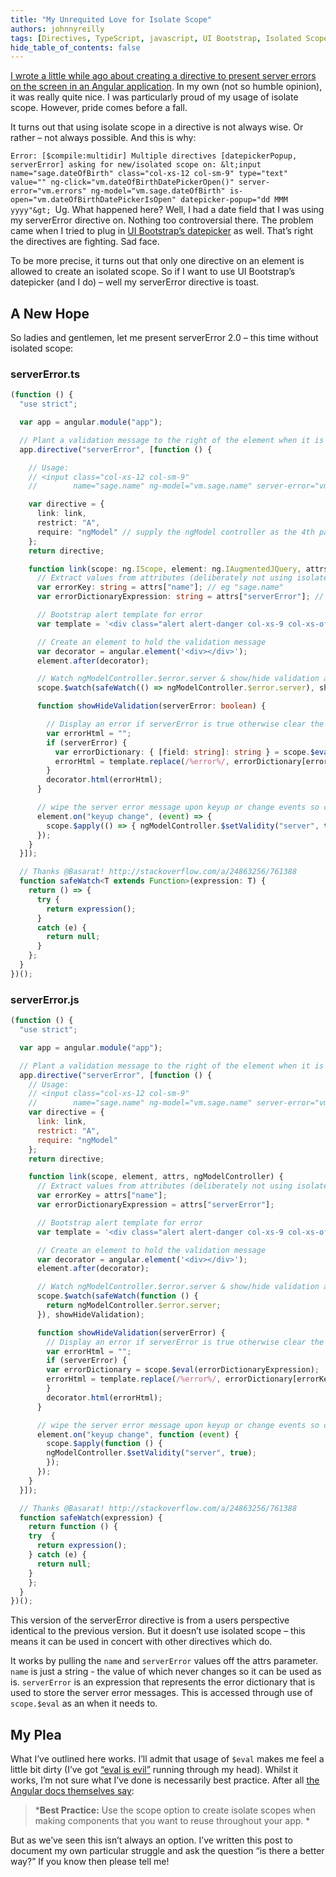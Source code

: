 ```yaml
---
title: "My Unrequited Love for Isolate Scope"
authors: johnnyreilly
tags: [Directives, TypeScript, javascript, UI Bootstrap, Isolated Scope, AngularJS]
hide_table_of_contents: false
---
```

[I wrote a little while ago about creating a directive to present server errors on the screen in an Angular application](http://icanmakethiswork.blogspot.com/2014/08/angularjs-meet-aspnet-server-validation.html). In my own (not so humble opinion), it was really quite nice. I was particularly proud of my usage of isolate scope. However, pride comes before a fall.

 It turns out that using isolate scope in a directive is not always wise. Or rather – not always possible. And this is why:

`Error: [$compile:multidir] Multiple directives [datepickerPopup, serverError] asking for new/isolated scope on: &lt;input name="sage.dateOfBirth" class="col-xs-12 col-sm-9" type="text" value="" ng-click="vm.dateOfBirthDatePickerOpen()" server-error="vm.errors" ng-model="vm.sage.dateOfBirth" is-open="vm.dateOfBirthDatePickerIsOpen" datepicker-popup="dd MMM yyyy"&gt; `Ug. What happened here? Well, I had a date field that I was using my serverError directive on. Nothing too controversial there. The problem came when I tried to plug in [UI Bootstrap’s datepicker](http://angular-ui.github.io/bootstrap/) as well. That’s right the directives are fighting. Sad face.

To be more precise, it turns out that only one directive on an element is allowed to create an isolated scope. So if I want to use UI Bootstrap’s datepicker (and I do) – well my serverError directive is toast.

## A New Hope

So ladies and gentlemen, let me present serverError 2.0 – this time without isolated scope:

### serverError.ts

```ts
(function () {
  "use strict";

  var app = angular.module("app");

  // Plant a validation message to the right of the element when it is declared invalid by the server
  app.directive("serverError", [function () {

    // Usage:
    // <input class="col-xs-12 col-sm-9" 
    //        name="sage.name" ng-model="vm.sage.name" server-error="vm.errors" />

    var directive = {
      link: link,
      restrict: "A",
      require: "ngModel" // supply the ngModel controller as the 4th parameter in the link function
    };
    return directive;

    function link(scope: ng.IScope, element: ng.IAugmentedJQuery, attrs: ng.IAttributes, ngModelController: ng.INgModelController) {
      // Extract values from attributes (deliberately not using isolated scope)
      var errorKey: string = attrs["name"]; // eg "sage.name"
      var errorDictionaryExpression: string = attrs["serverError"]; // eg "vm.errors"

      // Bootstrap alert template for error
      var template = '<div class="alert alert-danger col-xs-9 col-xs-offset-2" role="alert"><i class="glyphicon glyphicon-warning-sign larger"></i> %error%</div>';

      // Create an element to hold the validation message
      var decorator = angular.element('<div></div>');
      element.after(decorator);

      // Watch ngModelController.$error.server & show/hide validation accordingly
      scope.$watch(safeWatch(() => ngModelController.$error.server), showHideValidation);

      function showHideValidation(serverError: boolean) {

        // Display an error if serverError is true otherwise clear the element
        var errorHtml = "";
        if (serverError) {
          var errorDictionary: { [field: string]: string } = scope.$eval(errorDictionaryExpression);
          errorHtml = template.replace(/%error%/, errorDictionary[errorKey] || "Unknown error occurred...");
        }
        decorator.html(errorHtml);
      }

      // wipe the server error message upon keyup or change events so can revalidate with server 
      element.on("keyup change", (event) => {
        scope.$apply(() => { ngModelController.$setValidity("server", true); });
      });
    }
  }]);

  // Thanks @Basarat! http://stackoverflow.com/a/24863256/761388
  function safeWatch<T extends Function>(expression: T) {
    return () => {
      try {
        return expression();
      }
      catch (e) {
        return null;
      }
    };
  }
})();
```

### serverError.js

```js
(function () {
  "use strict";

  var app = angular.module("app");

  // Plant a validation message to the right of the element when it is declared invalid by the server
  app.directive("serverError", [function () {
    // Usage:
    // <input class="col-xs-12 col-sm-9" 
    //        name="sage.name" ng-model="vm.sage.name" server-error="vm.errors" />
    var directive = {
      link: link,
      restrict: "A",
      require: "ngModel"
    };
    return directive;

    function link(scope, element, attrs, ngModelController) {
      // Extract values from attributes (deliberately not using isolated scope)
      var errorKey = attrs["name"];
      var errorDictionaryExpression = attrs["serverError"];

      // Bootstrap alert template for error
      var template = '<div class="alert alert-danger col-xs-9 col-xs-offset-2" role="alert"><i class="glyphicon glyphicon-warning-sign larger"></i> %error%</div>';

      // Create an element to hold the validation message
      var decorator = angular.element('<div></div>');
      element.after(decorator);

      // Watch ngModelController.$error.server & show/hide validation accordingly
      scope.$watch(safeWatch(function () {
        return ngModelController.$error.server;
      }), showHideValidation);

      function showHideValidation(serverError) {
        // Display an error if serverError is true otherwise clear the element
        var errorHtml = "";
        if (serverError) {
        var errorDictionary = scope.$eval(errorDictionaryExpression);
        errorHtml = template.replace(/%error%/, errorDictionary[errorKey] || "Unknown error occurred...");
        }
        decorator.html(errorHtml);
      }

      // wipe the server error message upon keyup or change events so can revalidate with server
      element.on("keyup change", function (event) {
        scope.$apply(function () {
        ngModelController.$setValidity("server", true);
        });
      });
    }
  }]);

  // Thanks @Basarat! http://stackoverflow.com/a/24863256/761388
  function safeWatch(expression) {
    return function () {
    try  {
      return expression();
    } catch (e) {
      return null;
    }
    };
  }
})();
```

This version of the serverError directive is from a users perspective identical to the previous version. But it doesn’t use isolated scope – this means it can be used in concert with other directives which do.

It works by pulling the `name` and `serverError` values off the attrs parameter. `name` is just a string - the value of which never changes so it can be used as is. `serverError` is an expression that represents the error dictionary that is used to store the server error messages. This is accessed through use of `scope.$eval` as an when it needs to.

## My Plea

What I’ve outlined here works. I’ll admit that usage of `$eval` makes me feel a little bit dirty (I’ve got [“eval is evil”](http://www.jslint.com/lint.html#evil) running through my head). Whilst it works, I’m not sure what I’ve done is necessarily best practice. After all [the Angular docs themselves say](https://docs.angularjs.org/guide/directive):

> ***Best Practice:** Use the scope option to create isolate scopes when making components that you want to reuse throughout your app. *

But as we’ve seen this isn’t always an option. I’ve written this post to document my own particular struggle and ask the question “is there a better way?” If you know then please tell me!


